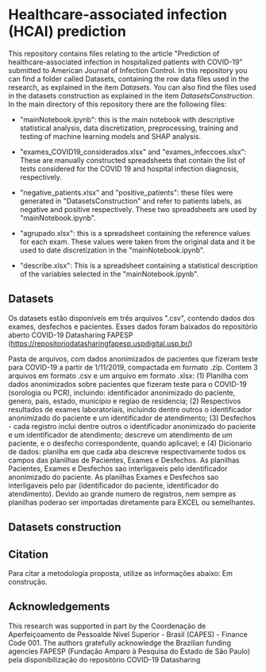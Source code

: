 # Healthcare-associated infection (HCAI) prediction

This repository contains files relating to the article "Prediction of healthcare-associated infection in hospitalized patients with COVID-19" submitted to American Journal of Infection Control. In this repository you can find a folder called Datasets, containing the row data files used in the research, as explained in the item *Datasets*. You can also find the files used in the datasets construction as explained in the item *DatasetsConstruction*. In the main directory of this repository there are the following files:

- "mainNotebook.ipynb": this is the main notebook with descriptive statistical analysis, data discretization, preprocessing, training and testing of machine learning models and SHAP analysis.

- "exames_COVID19_considerados.xlsx" and "exames_infeccoes.xlsx": These are manually constructed spreadsheets that contain the list of tests considered for the COVID 19 and hospital infection diagnosis, respectively.

- "negative_patients.xlsx" and "positive_patients": these files were generated in "DatasetsConstruction" and refer to patients labels, as negative and positive respectively. These two spreadsheets are used by "mainNotebook.ipynb".

- "agrupado.xlsx": this is a spreadsheet containing the reference values for each exam. These values were taken from the original data and it be used to date discretization in the "mainNotebook.ipynb".

- "describe.xlsx": This is a spreadsheet containing a statistical description of the variables selected in the "mainNotebook.ipynb".


## Datasets
Os datasets estão disponíveis em três arquivos ".csv", contendo dados dos exames, desfechos e pacientes. Esses dados foram baixados do repositório aberto COVID-19 Datasharing FAPESP (https://repositoriodatasharingfapesp.uspdigital.usp.br/) 

Pasta de arquivos, com dados anonimizados de pacientes que fizeram teste para COVID-19 a partir de 1/11/2019, compactada em formato .zip. Contem 3 arquivos em formato .csv e um arquivo em formato .xlsx: (1) Planilha com dados anonimizados sobre pacientes que fizeram teste para o COVID-19 (sorologia ou PCR), incluindo: identificador anonimizado do paciente, genero, pais, estado, municipio e regiao de residencia; (2) Respectivos resultados de exames laboratoriais, incluindo dentre outros o identificador anonimizado do paciente e um identificador de atendimento; (3) Desfechos - cada registro inclui dentre outros o identificador anonimizado do paciente e um identificador de atendimento; descreve um atendimento de um paciente, e o desfecho correspondente, quando aplicavel; e (4) Dicionario de dados: planilha em que cada aba descreve respectivamente todos os campos das planilhas de Pacientes, Exames e Desfechos. As planilhas Pacientes, Exames e Desfechos sao interligaveis pelo identificador anonimizado do paciente. As planilhas Exames e Desfechos sao interligaveis pelo par (identificador do paciente, identificador do atendimento). Devido ao grande numero de registros, nem sempre as planilhas poderao ser importadas diretamente para EXCEL ou semelhantes.

## Datasets construction




## Citation
Para citar a metodologia proposta, utilize as informações abaixo:
Em construção.

## Acknowledgements
This research was supported in part by the Coordenação de Aperfeiçoamento de Pessoalde Nível Superior - Brasil (CAPES) - Finance Code 001. The authors gratefully acknowledge the Brazilian funding agencies FAPESP (Fundação Amparo à Pesquisa do Estado de São Paulo) pela disponibilização do repositório COVID-19 Datasharing

